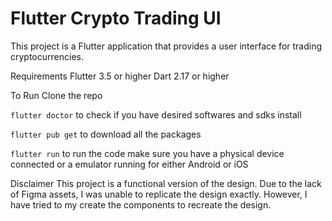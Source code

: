 # Flutter Crypto Trading UI
This project is a Flutter application that provides a user interface for trading cryptocurrencies.

Requirements
Flutter 3.5 or higher
Dart 2.17 or higher

To Run 
Clone the repo

`flutter doctor`
to check if you have desired softwares and sdks install

`flutter pub get`
to download all the packages

`flutter run`
to run the code make sure you have a physical device connected or a emulator running for either Android or iOS




Disclaimer
This project is a functional version of the design. Due to the lack of Figma assets, I was unable to replicate the design exactly. However, I have tried to  my create the components  to recreate the design. 



